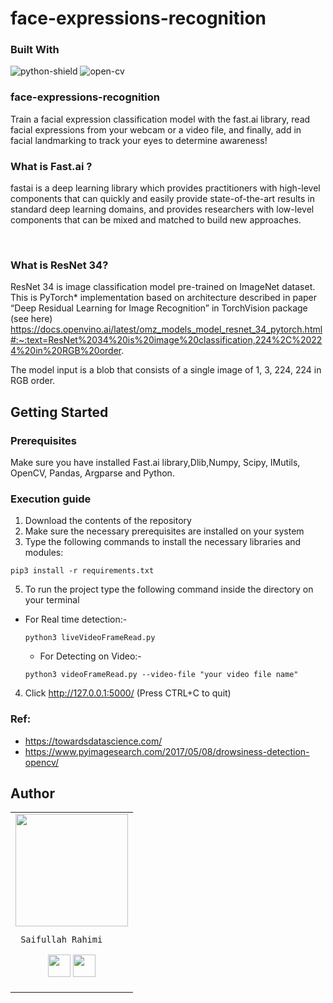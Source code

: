 # face-expressions-recognition

### Built With
![python-shield] ![open-cv]

###  face-expressions-recognition

Train a facial expression classification model with the fast.ai library, read facial expressions from your webcam or a video file, and finally, add in facial landmarking to track your eyes to determine awareness!

### What is Fast.ai ?
fastai is a deep learning library which provides practitioners with high-level components that can quickly and easily provide state-of-the-art results in standard deep learning domains, and provides researchers with low-level components that can be mixed and matched to build new approaches.

<br> 

### What is ResNet 34?
ResNet 34 is image classification model pre-trained on ImageNet dataset. This is PyTorch* implementation based on architecture described in paper “Deep Residual Learning for Image Recognition” in TorchVision package (see here) https://docs.openvino.ai/latest/omz_models_model_resnet_34_pytorch.html#:~:text=ResNet%2034%20is%20image%20classification,224%2C%20224%20in%20RGB%20order.

The model input is a blob that consists of a single image of 1, 3, 224, 224 in RGB order.
<br>

## Getting Started

### Prerequisites
Make sure you have installed Fast.ai library,Dlib,Numpy, Scipy, IMutils, OpenCV, Pandas, Argparse and Python.

### Execution guide
1. Download the contents of the repository
2. Make sure the necessary prerequisites are installed on your system
3. Type the following commands to install the necessary libraries and modules:
```
pip3 install -r requirements.txt
```

5. To run the project type the following command inside the directory on your terminal

* For Real time detection:-
  ```
  python3 liveVideoFrameRead.py
  ```
  
  * For Detecting on Video:-
  ```
  python3 videoFrameRead.py --video-file "your video file name"
  ```
 
  
4. Click http://127.0.0.1:5000/ (Press CTRL+C to quit)

### Ref: 
* https://towardsdatascience.com/ 
* https://www.pyimagesearch.com/2017/05/08/drowsiness-detection-opencv/






## Author

<table>
<tr>
<td>
     <img src="https://avatars.githubusercontent.com/u/76810003?s=400&u=3de867a69316245acd6e93279367fc2a37a6dd14&v=4" width="180"/>
     
     Saifullah Rahimi

<p align="center">
<a href = "https://github.com/saifujasoor"><img src = "http://www.iconninja.com/files/241/825/211/round-collaboration-social-github-code-circle-network-icon.svg" width="36" height = "36"/></a>
<a href = "https://www.linkedin.com/in/saifullahrahimi/"><img src = "http://www.iconninja.com/files/863/607/751/network-linkedin-social-connection-circular-circle-media-icon.svg" width="36" height="36"/></a>
</p>
</td>
</tr> 
  </table>



<!-- Links -->

[python-shield]: https://img.shields.io/badge/-Python-blue?logo=python&logoColor=white&style=for-the-badge
[open-cv]: https://img.shields.io/badge/-OpenCV-red?logo=opencv&logoColor=white&style=for-the-badge
[flask]: https://img.shields.io/badge/-Flask-black?logo=flask&logoColor=white&style=for-the-badge
[html-shield]: https://img.shields.io/badge/-HTML-orange?logo=html5&logoColor=white&style=for-the-badge
[css-shield]: https://img.shields.io/badge/-CSS-2862E9?logo=css3&logoColor=white&style=for-the-badge
[linkedin-shield]: https://img.shields.io/badge/-linkedin-0078B6?logo=linkedin&logoColor=white&style=for-the-badge
[linkedin]:https://www.linkedin.com/in/saifullahrahimi/
